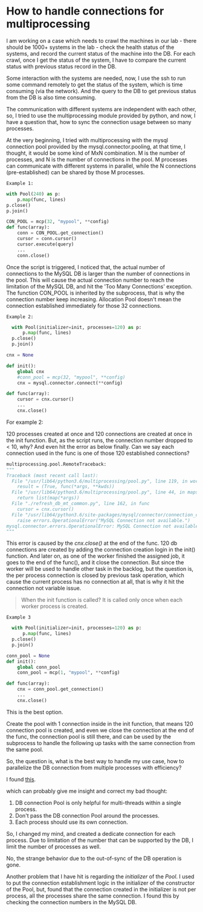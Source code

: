 # How to handle connections for multiprocessing

I am working on a case which needs to crawl the machines in our lab - there should be 1000+ systems in the lab - check the health status of the systems, and record the current status of the machine into the DB. For each crawl, once I get the status of the system, I have to compare the current status with previous status record in the DB.

Some interaction with the systems are needed, now, I use the ssh to run some command remotely to get the status of the system, which is time consuming (via the network). And the query to the DB to get previous status from the DB is also time consuming. 

The communication with different systems are independent with each other, so, I tried to use the multiprocessing module provided by python, and now, I have a question that, how to sync the connection usage between so many processes.

At the very beginning, I tried with multiprocessing with the mysql connection pool provided by the mysql.connector.pooling, at that time, I thought, it would be some kind of MxN combination. M is the number of processes, and N is the number of connections in the pool. M processes can communicate with different systems in parallel, while the N connections (pre-established) can be shared by those M processes.

`Example 1:`

```python
with Pool(240) as p:
    p.map(func, lines)
p.close()
p.join()

```

```python
CON_POOL = mcp(32, "mypool", **config)
def func(array):
    conn = CON_POOL.get_connection()
    cursor = conn.cursor()
    cursor.execute(query)
    ...
    conn.close()
```

Once the script is triggered, I noticed that, the actual number of connections to the MySQL DB is larger than the number of connections in the pool. This will cause the actual connection number to reach the limitation of the MySQL DB, and hit the 'Too Many Connections' exception. The function CON_POOL is inherited by the subprocess, that is why the connection number keep increasing. Allocation Pool doesn't mean the connection established immediately for those 32 connections.

`Example 2:`

```python
  with Pool(initializer=init, processes=120) as p:
      p.map(func, lines)
  p.close()
  p.join()
```

```python
cnx = None

def init():
    global cnx
    #conn_pool = mcp(32, "mypool", **config)
    cnx = mysql.connector.connect(**config)

def func(array):
    cursor = cnx.cursor()
    ...
    cnx.close()

```

For example 2:

120 processes created at once and 120 connections are created at once in the init function. But, as the  script runs, the connection number dropped to < 10, why? And even hit the error as below finally. Can we say each connection used in the func is one of those 120 established connections?

```python
multiprocessing.pool.RemoteTraceback:
"""
Traceback (most recent call last):
  File "/usr/lib64/python3.6/multiprocessing/pool.py", line 119, in worker
    result = (True, func(*args, **kwds))
  File "/usr/lib64/python3.6/multiprocessing/pool.py", line 44, in mapstar
    return list(map(*args))
  File "./refresh_db_mt_common.py", line 162, in func
    cursor = cnx.cursor()
  File "/usr/lib64/python3.6/site-packages/mysql/connector/connection_cext.py", line 541, in cursor
    raise errors.OperationalError("MySQL Connection not available.")
mysql.connector.errors.OperationalError: MySQL Connection not available.
"""

```

This error is caused by the *cnx.close()* at the end of the func. 120 db connections are created by adding the connection creation login in the init() function. And later on, as one of the worker finished the assigned job, it goes to the end of the func(), and it close the connection. But since the worker will be used to handle other task in the backlog, but the question is, the per process connection is closed by previous task operation, which cause the current process has no connection at all, that is why it hit the connection not variable issue.

> When the init function is called?
> It is called only once when each worker process is created.

`Example 3`

```python
  with Pool(initializer=init, processes=120) as p:
      p.map(func, lines)
  p.close()
  p.join()
```

```python
conn_pool = None
def init():
    global conn_pool
    conn_pool = mcp(1, "mypool", **config)

def func(array):
    cnx = conn_pool.get_connection()
    ...
    cnx.close()

```

This is the best option.

Create the pool with 1 connection inside in the init function, that means 120 connection pool is created, and even we close the connection at the end of the func, the connection pool is still there, and can be used by the subprocess to handle the following up tasks with the same connection from the same pool.

So, the question is, what is the best way to handle my use case, how to parallelize the DB connection from multiple processes with efficiency?

I found [this](https://stackoverflow.com/questions/28638939/python3-x-how-to-share-a-database-connection-between-processes).

which can probably give me insight and correct my bad thought:

1. DB connection Pool is only helpful for multi-threads within a single process.
2. Don't pass the DB connection Pool around the processes.
3. Each process should use its own connection.

So, I changed my mind, and created a dedicate connection for each process. Due to limitation of the number that can be supported by the DB, I limit the number of processes as well.

No, the strange behavior due to the out-of-sync of the DB operation is gone.

Another problem that I have hit is regarding the *initializer* of the *Pool*.  I used to put the connection establishment logic in the initializer of the constructor of the Pool, but, found that the connection created in the initializer is not per process, all the processes share the same connection. I found this by checking the connection numbers in the MySQL DB.
